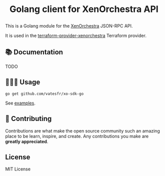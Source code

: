 # <p align="center">Golang client for XenOrchestra API</p>
  
This is a Golang module for the [XenOrchestra](https://github.com/vatesfr/xen-orchestra) JSON-RPC API.

It is used in the [terraform-provider-xenorchestra](https://github.com/vatesfr/terraform-provider-xenorchestra) Terraform provider.

## 📚 Documentation 

TODO

## 🧑🏻‍💻 Usage

```shell
go get github.com/vatesfr/xo-sdk-go
```

See [examples](https://github.com/vatesfr/xo-sdk-go/tree/main/examples).


## 🍰 Contributing    

Contributions are what make the open source community such an amazing place to be learn, inspire, and create. Any contributions you make are **greatly appreciated**.

## License

MIT License